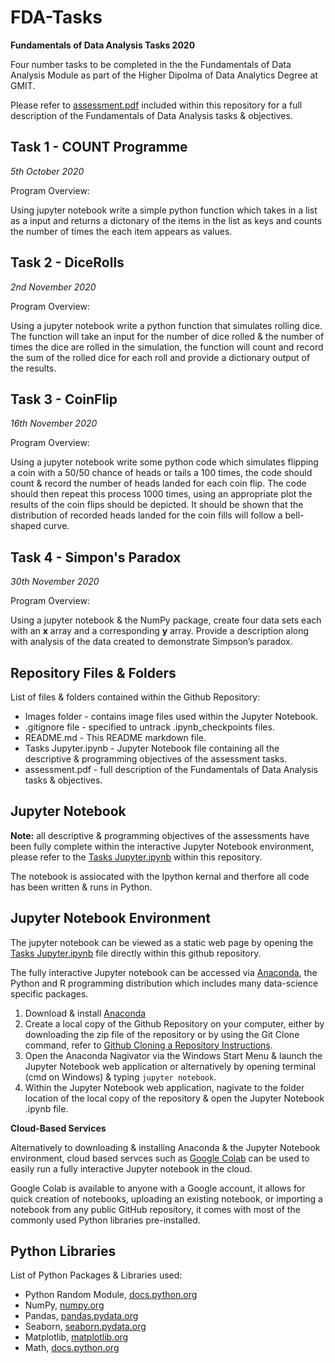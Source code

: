 # FDA-Tasks
**Fundamentals of Data Analysis Tasks 2020**

Four number tasks to be completed in the the Fundamentals of Data Analysis Module as part of the Higher Dipolma of Data Analytics Degree at GMIT.

Please refer to [assessment.pdf](https://github.com/PaulSweeney89/FDA-Tasks/blob/main/assessment.pdf) included within this repository for a full description of the Fundamentals of Data Analysis tasks & objectives.

## Task 1 - COUNT Programme
*5th October 2020*

Program Overview:

Using jupyter notebook write a simple python function which takes in a list as a input and returns a dictonary of the items in the list as keys and counts the number of times the each item appears as values. 

## Task 2 - DiceRolls
*2nd November 2020*

Program Overview:

Using a jupyter notebook write a python function that simulates rolling dice. The function will take an input for the number of dice rolled & the number of times the dice are rolled in the simulation, the function will count and record the sum of the rolled dice for each roll and provide a dictionary output of the results.

## Task 3 - CoinFlip
*16th November 2020*

Program Overview:

Using a jupyter notebook write some python code which simulates flipping a coin with a 50/50 chance of heads or tails a 100 times, the code should count & record the number of heads landed for each coin flip. The code should then repeat this process 1000 times, using an appropriate
plot the results of the coin flips should be depicted. It should be shown that the distribution of recorded heads landed for the coin fills will follow a bell-shaped curve. 

## Task 4 - Simpon's Paradox
*30th November 2020*

Program Overview:

Using a jupyter notebook & the NumPy package, create four data sets each with an **x** array and a corresponding **y** array. Provide a description along with analysis of the data created to demonstrate Simpson’s paradox.   

## Repository Files & Folders

List of files & folders contained within the Github Repository:

- Images folder - contains image files used within the Jupyter Notebook.
- .gitignore file -  specified to untrack .ipynb_checkpoints files.
- README.md - This README markdown file.
- Tasks Jupyter.ipynb - Jupyter Notebook file containing all the descriptive & programming objectives of the assessment tasks.
- assessment.pdf - full description of the Fundamentals of Data Analysis tasks & objectives.

## Jupyter Notebook

**Note:** all descriptive & programming objectives of the assessments have been fully complete within the interactive Jupyter Notebook environment, please refer to the [Tasks Jupyter.ipynb](https://github.com/PaulSweeney89/FDA-Tasks/blob/main/Tasks%20Jupyter.ipynb) within this repository.

The notebook is assiocated with the Ipython kernal and therfore all code has been written & runs in Python.

##  Jupyter Notebook Environment

The jupyter notebook can be viewed as a static web page by opening the [Tasks Jupyter.ipynb](https://github.com/PaulSweeney89/FDA-Tasks/blob/main/Tasks%20Jupyter.ipynb) file directly within this github repository. 

The fully interactive Jupyter notebook can be accessed via [Anaconda](https://www.anaconda.com), the Python and R programming distribution which includes many data-science specific packages.

1. Download & install [Anaconda](https://www.anaconda.com/products/individual)
2. Create a local copy of the Github Repository on your computer, either by downloading the zip file of the repository or by using the Git Clone command, refer to [Github Cloning a Repository Instructions](https://docs.github.com/en/free-pro-team@latest/github/creating-cloning-and-archiving-repositories/cloning-a-repository).
3. Open the Anaconda Nagivator via the Windows Start Menu & launch the Jupyter Notebook web application or alternatively by opening terminal (cmd on Windows) & typing ``jupyter notebook``.
4. Within the Jupyter Notebook web application, nagivate to the folder location of the local copy of the repository & open the Jupyter Notebook .ipynb file.

**Cloud-Based Services**

Alternatively to downloading & installing  Anaconda & the Jupyter Notebook environment, cloud based servces such as [Google Colab](https://colab.research.google.com/) can be used to easily run a fully interactive Jupyter notebook in the cloud.

Google Colab is available to anyone with a Google account, it allows for quick creation of notebooks, uploading an existing notebook, or importing a notebook from any public GitHub repository, it comes with most of the commonly used Python libraries pre-installed.

## Python Libraries

List of Python Packages & Libraries used:

- Python Random Module, [docs.python.org](https://docs.python.org/3/library/random.html)
- NumPy, [numpy.org](https://numpy.org/)
- Pandas, [pandas.pydata.org](https://pandas.pydata.org/)
- Seaborn, [seaborn.pydata.org](https://seaborn.pydata.org/)
- Matplotlib, [matplotlib.org](https://matplotlib.org/)
- Math, [docs.python.org](https://docs.python.org/3/library/math.html) 